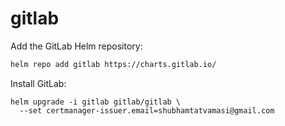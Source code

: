 # gitlab

Add the GitLab Helm repository:
```bash
helm repo add gitlab https://charts.gitlab.io/
```

Install GitLab:
```
helm upgrade -i gitlab gitlab/gitlab \
  --set certmanager-issuer.email=shubhamtatvamasi@gmail.com
```
